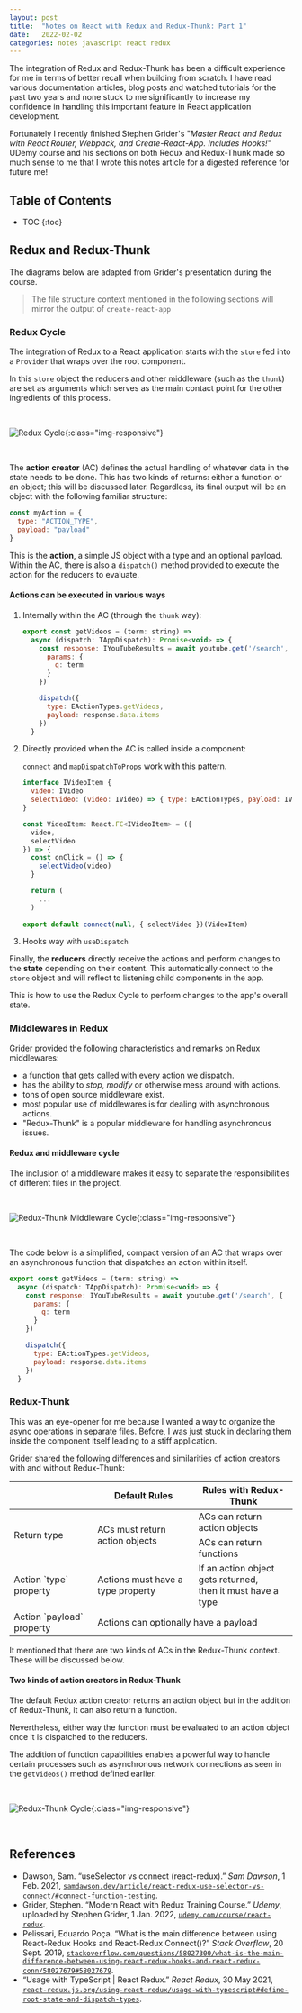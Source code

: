 ```yaml
---
layout: post
title:  "Notes on React with Redux and Redux-Thunk: Part 1"
date:   2022-02-02
categories: notes javascript react redux
---
```


The integration of Redux and Redux-Thunk has been a difficult experience for me in terms of better recall when building from scratch. I have read various documentation articles, blog posts and watched tutorials for the past two years and none stuck to me significantly to increase my confidence in handling this important feature in React application development.

Fortunately I recently finished Stephen Grider's "*Master React and Redux with React Router, Webpack, and Create-React-App. Includes Hooks!*" UDemy course and his sections on both Redux and Redux-Thunk made so much sense to me that I wrote this notes article for a digested reference for future me!

## Table of Contents
* TOC
{:toc}

## Redux and Redux-Thunk 

The diagrams below are adapted from Grider's presentation during the course.

> The file structure context mentioned in the following sections will mirror the output of `create-react-app`

### Redux Cycle

The integration of Redux to a React application starts with the `store` fed into a `Provider` that wraps over the root component. 

In this `store` object the reducers and other middleware (such as the `thunk`) are set as arguments which serves as the main contact point for the other ingredients of this process.

<br />

![Redux Cycle](/images/posts/2022-02-02-notes-on-react-with-redux-and-redux-thunk/redux-cycle.png){:class="img-responsive"}

<br />

The **action creator** (AC) defines the actual handling of whatever data in the state needs to be done. This has two kinds of returns: either a function or an object; this will be discussed later. Regardless, its final output will be an object with the following familiar structure:

~~~ javascript
const myAction = {
  type: "ACTION_TYPE",
  payload: "payload"
}
~~~

This is the **action**, a simple JS object with a type and an optional payload. Within the AC, there is also a `dispatch()` method provided to execute the action for the reducers to evaluate. 

#### Actions can be executed in various ways

1. Internally within the AC (through the `thunk` way):

    ~~~ javascript
    export const getVideos = (term: string) =>
      async (dispatch: TAppDispatch): Promise<void> => {
        const response: IYouTubeResults = await youtube.get('/search', {
          params: {
            q: term
          }
        })

        dispatch({
          type: EActionTypes.getVideos,
          payload: response.data.items
        })
      }  
    ~~~

2. Directly provided when the AC is called inside a component:

    `connect` and `mapDispatchToProps` work with this pattern.

    ~~~ javascript
    interface IVideoItem {
      video: IVideo
      selectVideo: (video: IVideo) => { type: EActionTypes, payload: IVideo }
    }

    const VideoItem: React.FC<IVideoItem> = ({
      video,
      selectVideo
    }) => {
      const onClick = () => {
        selectVideo(video)
      }

      return (
        ...
      )
      
    export default connect(null, { selectVideo })(VideoItem)
    ~~~~

3. Hooks way with `useDispatch`

Finally, the **reducers** directly receive the actions and perform changes to the **state** depending on their content. This automatically connect to the `store` object and will reflect to listening child components in the app.

This is how to use the Redux Cycle to perform changes to the app's overall state.

### Middlewares in Redux

Grider provided the following characteristics and remarks on Redux middlewares:

- a function that gets called with every action we dispatch.
- has the ability to *stop*, *modify* or otherwise mess around with actions.
- tons of open source middleware exist.
- most popular use of middlewares is for dealing with asynchronous actions.
- "Redux-Thunk" is a popular middleware for handling asynchronous issues.

#### Redux and middleware cycle

The inclusion of a middleware makes it easy to separate the responsibilities of different files in the project.

<br />

![Redux-Thunk Middleware Cycle](/images/posts/2022-02-02-notes-on-react-with-redux-and-redux-thunk/redux-thunk-middleware-cycle.png){:class="img-responsive"}

<br />

The code below is a simplified, compact version of an AC that wraps over an asynchronous function that dispatches an action within itself.

~~~ javascript
export const getVideos = (term: string) =>
  async (dispatch: TAppDispatch): Promise<void> => {
    const response: IYouTubeResults = await youtube.get('/search', {
      params: {
        q: term
      }
    })

    dispatch({
      type: EActionTypes.getVideos,
      payload: response.data.items
    })
  }  
~~~

### Redux-Thunk 

This was an eye-opener for me because I wanted a way to organize the async operations in separate files. Before, I was just stuck in declaring them inside the component itself leading to a stiff application.

Grider shared the following differences and similarities of action creators with and without Redux-Thunk:

<table>
<thead>
  <tr>
    <th></th>
    <th>Default Rules</th>
    <th>Rules with Redux-Thunk</th>
  </tr>
</thead>
<tbody>
  <tr>
    <td rowspan="2">Return type</td>
    <td rowspan="2">ACs must return action objects</td>
    <td>ACs can return action objects</td>
  </tr>
  <tr>
    <td>ACs can return functions</td>
  </tr>
  <tr>
    <td>Action `type` property</td>
    <td>Actions must have a type property</td>
    <td>If an action object gets returned,<br>then it must have a type</td>
  </tr>
  <tr>
    <td>Action `payload` property</td>
    <td colspan="2">Actions can optionally have a payload</td>
  </tr>
</tbody>
</table>

It mentioned that there are two kinds of ACs in the Redux-Thunk context. These will be discussed below.

#### Two kinds of action creators in Redux-Thunk

The default Redux action creator returns an action object but in the addition of Redux-Thunk, it can also return a function.

Nevertheless, either way the function must be evaluated to an action object once it is dispatched to the reducers.

The addition of function capabilities enables a powerful way to handle certain processes such as asynchronous network connections as seen in the `getVideos()` method defined earlier.

<br />

![Redux-Thunk Cycle](/images/posts/2022-02-02-notes-on-react-with-redux-and-redux-thunk/redux-thunk-cycle.png){:class="img-responsive"}

<br />

## References

- Dawson, Sam. “useSelector vs connect (react-redux).” *Sam Dawson*, 1 Feb. 2021, [`samdawson.dev/article/react-redux-use-selector-vs-connect/#connect-function-testing`](https://www.samdawson.dev/article/react-redux-use-selector-vs-connect/#connect-function-testing).
- Grider, Stephen. “Modern React with Redux Training Course.” *Udemy*, uploaded by Stephen Grider, 1 Jan. 2022, [`udemy.com/course/react-redux`](https://www.udemy.com/course/react-redux).
- Pelissari, Eduardo Poça. “What is the main difference between using React-Redux Hooks and React-Redux Connect()?” *Stack Overflow*, 20 Sept. 2019, [`stackoverflow.com/questions/58027300/what-is-the-main-difference-between-using-react-redux-hooks-and-react-redux-conn/58027679#58027679`](https://stackoverflow.com/questions/58027300/what-is-the-main-difference-between-using-react-redux-hooks-and-react-redux-conn/58027679#58027679).
- “Usage with TypeScript \| React Redux.” *React Redux*, 30 May 2021, [`react-redux.js.org/using-react-redux/usage-with-typescript#define-root-state-and-dispatch-types`](https://react-redux.js.org/using-react-redux/usage-with-typescript#define-root-state-and-dispatch-types).